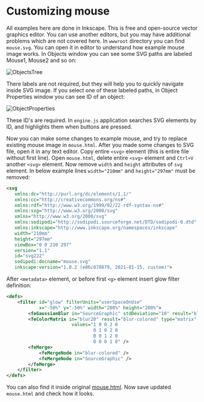 # Customizing mouse

All examples here are done in Inkscape. This is free and open-source vector graphics editor. You can use another editors, but you may have additional problems which are not covered here. In `wwwroot` directory you can find `mouse.svg`. You can open it in editor to understand how example mouse image works. In Objects window you can see some SVG paths are labeled Mouse1, Mouse2 and so on:

![ObjectsTree](https://github.com/Zergatul/Zergatul.Obs.InputOverlay/blob/master/docs/InkscapeObjectsTree.png?raw=true)

There labels are not required, but they will help you to quickly navigate inside SVG image. If you select one of these labeled paths, in Object Properties window you can see ID of an object:

![ObjectProperties](https://github.com/Zergatul/Zergatul.Obs.InputOverlay/blob/master/docs/InkscapeObjectProperties.png?raw=true)

These ID's are required. In `engine.js` application searches SVG elements by ID, and highlights them when buttons are pressed.

Now you can make some changes to example mouse, and try to replace existing mouse image in `mouse.html`. After you made some changes to SVG file, open it in any text editor. Copy entire `<svg>` element (this is entire file without first line). Open `mouse.html`, delete entire `<svg>` element and `Ctrl+V` another `<svg>` element. Now remove `width` and `height` attributes of `svg` element. In below example lines `width="210mm"` and `height="297mm"` must be removed:

```XML
<svg
   xmlns:dc="http://purl.org/dc/elements/1.1/"
   xmlns:cc="http://creativecommons.org/ns#"
   xmlns:rdf="http://www.w3.org/1999/02/22-rdf-syntax-ns#"
   xmlns:svg="http://www.w3.org/2000/svg"
   xmlns="http://www.w3.org/2000/svg"
   xmlns:sodipodi="http://sodipodi.sourceforge.net/DTD/sodipodi-0.dtd"
   xmlns:inkscape="http://www.inkscape.org/namespaces/inkscape"
   width="210mm"
   height="297mm"
   viewBox="0 0 210 297"
   version="1.1"
   id="svg222"
   sodipodi:docname="mouse.svg"
   inkscape:version="1.0.2 (e86c870879, 2021-01-15, custom)">
```

After `<metadata>` element, or before first `<g>` element insert glow filter definition:

```XML
<defs>
    <filter id="glow" filterUnits="userSpaceOnUse"
            x="-50%" y="-50%" width="200%" height="200%">
        <feGaussianBlur in="SourceGraphic" stdDeviation="10" result="blur20" />
        <feColorMatrix in="blur20" result="blur-colored" type="matrix"
                        values="1 0 0 2 0
                                0 1 0 2 0
                                0 0 1 2 0
                                0 0 0 1 0" />
        <feMerge>
            <feMergeNode in="blur-colored" />
            <feMergeNode in="SourceGraphic" />
        </feMerge>
    </filter>
</defs>
```

You can also find it inside original [mouse.html](../src/wwwroot/mouse.html). Now save updated `mouse.html` and check how it looks.
